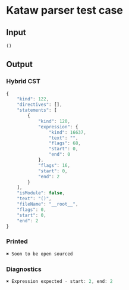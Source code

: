 # Kataw parser test case

## Input

`````js
()
`````

## Output

### Hybrid CST

```javascript
{
    "kind": 122,
    "directives": [],
    "statements": [
        {
            "kind": 120,
            "expression": {
                "kind": 16637,
                "text": "",
                "flags": 68,
                "start": 0,
                "end": 0
            },
            "flags": 16,
            "start": 0,
            "end": 2
        }
    ],
    "isModule": false,
    "text": "()",
    "fileName": "__root__",
    "flags": 0,
    "start": 0,
    "end": 2
}
```

### Printed

```javascript
✖ Soon to be open sourced
```

### Diagnostics

```javascript
✖ Expression expected - start: 2, end: 2

```

